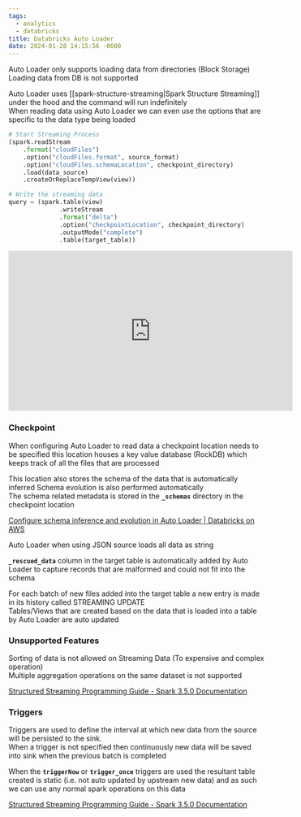 ```yaml
---
tags:
  - analytics
  - databricks
title: Databricks Auto Loader
date: 2024-01-28 14:15:56 -0600
---
```


Auto Loader only supports loading data from directories (Block Storage)  
Loading data from DB is not supported

Auto Loader uses [[spark-structure-streaming|Spark Structure Streaming]] under the hood and the command will run indefinitely  
When reading data using Auto Loader we can even use the options that are specific to the data type being loaded

````python
# Start Streaming Process
(spark.readStream
	.format("cloudFiles")
	.option("cloudFiles.format", source_format)
	.option("cloudFiles.schemaLocation", checkpoint_directory)
	.load(data_source)
	.createOrReplaceTempView(view))

# Write the streaming data
query = (spark.table(view)
              .writeStream
              .format("delta")
              .option("checkpointLocation", checkpoint_directory)
              .outputMode("complete")
              .table(target_table))
````

<iframe width="560" height="315" src="https://www.youtube-nocookie.com/embed/8a38Fv9cpd8?si=w0mGm0NBJNXvxcj6" title="YouTube video player" frameborder="0" allow="accelerometer; autoplay; clipboard-write; encrypted-media; gyroscope; picture-in-picture; web-share" allowfullscreen></iframe>

### Checkpoint

When configuring Auto Loader to read data a checkpoint location needs to be specified this location houses a key value database (RockDB) which keeps track of all the files that are processed

This location also stores the schema of the data that is automatically inferred
Schema evolution is also performed automatically  
The schema related metadata is stored in the **`_schemas`** directory in the checkpoint location

[Configure schema inference and evolution in Auto Loader | Databricks on AWS](https://docs.databricks.com/ingestion/auto-loader/schema.html)

Auto Loader when using JSON source loads all data as string

**`_rescued_data`** column in the target table is automatically added by Auto Loader to capture records that are malformed and could not fit into the schema

For each batch of new files added into the target table a new entry is made in its history called STREAMING UPDATE  
Tables/Views that are created based on the data that is loaded into a table by Auto Loader are auto updated

### Unsupported Features

Sorting of data is not allowed on Streaming Data (To expensive and complex operation)  
Multiple aggregation operations on the same dataset is not supported

[Structured Streaming Programming Guide - Spark 3.5.0 Documentation](https://spark.apache.org/docs/latest/structured-streaming-programming-guide.html#unsupported-operations)

### Triggers

Triggers are used to define the interval at which new data from the source will be persisted to the sink.  
When a trigger is not specified then continuously new data will be saved into sink when the previous batch is completed

When the **`triggerNow`** or **`trigger_once`** triggers are used the resultant table created is static (i.e. not auto updated by upstream new data) and as such we can use any normal spark operations on this data

[Structured Streaming Programming Guide - Spark 3.5.0 Documentation](https://spark.apache.org/docs/latest/structured-streaming-programming-guide.html#triggers)
